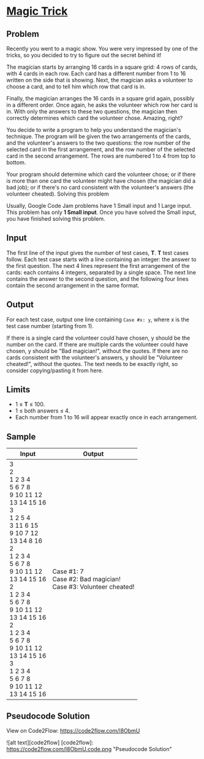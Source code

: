 # [Magic Trick](https://code.google.com/codejam/contest/2974486/dashboard)

## Problem

Recently you went to a magic show. You were very impressed by one of the tricks, so you decided to try to figure out the secret behind it!

The magician starts by arranging 16 cards in a square grid: 4 rows of cards, with 4 cards in each row. Each card has a different number from 1 to 16 written on the side that is showing. Next, the magician asks a volunteer to choose a card, and to tell him which row that card is in.

Finally, the magician arranges the 16 cards in a square grid again, possibly in a different order. Once again, he asks the volunteer which row her card is in. With only the answers to these two questions, the magician then correctly determines which card the volunteer chose. Amazing, right?

You decide to write a program to help you understand the magician's technique. The program will be given the two arrangements of the cards, and the volunteer's answers to the two questions: the row number of the selected card in the first arrangement, and the row number of the selected card in the second arrangement. The rows are numbered 1 to 4 from top to bottom.

Your program should determine which card the volunteer chose; or if there is more than one card the volunteer might have chosen (the magician did a bad job); or if there's no card consistent with the volunteer's answers (the volunteer cheated).
Solving this problem

Usually, Google Code Jam problems have 1 Small input and 1 Large input. This problem has only **1 Small input**. Once you have solved the Small input, you have finished solving this problem.

## Input

The first line of the input gives the number of test cases, **T**. **T** test cases follow. Each test case starts with a line containing an integer: the answer to the first question. The next 4 lines represent the first arrangement of the cards: each contains 4 integers, separated by a single space. The next line contains the answer to the second question, and the following four lines contain the second arrangement in the same format.

## Output

For each test case, output one line containing `Case #x: y`, where x is the test case number (starting from 1).

If there is a single card the volunteer could have chosen, y should be the number on the card. If there are multiple cards the volunteer could have chosen, y should be "Bad magician!", without the quotes. If there are no cards consistent with the volunteer's answers, y should be "Volunteer cheated!", without the quotes. The text needs to be exactly right, so consider copying/pasting it from here.

## Limits

* 1 ≤ **T** ≤ 100.
* 1 ≤ both answers ≤ 4.
* Each number from 1 to 16 will appear exactly once in each arrangement.

## Sample

|Input | Output|
|------|-------|
|3 <br /> 2 <br /> 1 2 3 4 <br /> 5 6 7 8 <br /> 9 10 11 12 <br /> 13 14 15 16 <br /> 3 <br /> 1 2 5 4 <br /> 3 11 6 15 <br /> 9 10 7 12 <br /> 13 14 8 16 <br /> 2 <br /> 1 2 3 4 <br /> 5 6 7 8 <br /> 9 10 11 12 <br /> 13 14 15 16 <br /> 2 <br /> 1 2 3 4 <br /> 5 6 7 8 <br /> 9 10 11 12 <br /> 13 14 15 16 <br /> 2 <br /> 1 2 3 4 <br /> 5 6 7 8 <br /> 9 10 11 12 <br /> 13 14 15 16 <br /> 3 <br /> 1 2 3 4 <br /> 5 6 7 8 <br /> 9 10 11 12 <br /> 13 14 15 16 | Case #1: 7 <br /> Case #2: Bad magician! <br /> Case #3: Volunteer cheated! |

## Pseudocode Solution

View on Code2Flow: https://code2flow.com/I8ObmU

![alt text][code2flow]
[code2flow]: https://code2flow.com/I8ObmU.code.png "Pseudocode Solution"